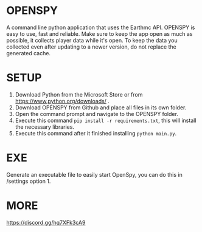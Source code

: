 # OPENSPY
A command line python application that uses the Earthmc API.
OPENSPY is easy to use, fast and reliable.
Make sure to keep the app open as much as possible, it collects player data while it's open.
To keep the data you collected even after updating to a newer version, do not replace the generated cache.

# SETUP
1. Download Python from the Microsoft Store or from https://www.python.org/downloads/ .
2. Download OPENSPY from Github and place all files in its own folder.
3. Open the command prompt and navigate to the OPENSPY folder.
4. Execute this command ``pip install -r requirements.txt``, this will install the necessary libraries.
5. Execute this command after it finished installing ``python main.py``.

# EXE
Generate an executable file to easily start OpenSpy,
you can do this in /settings option 1.

# MORE
https://discord.gg/hq7XFk3cA9
